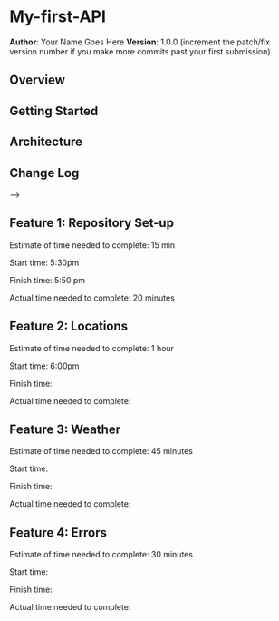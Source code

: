 # My-first-API

**Author**: Your Name Goes Here
**Version**: 1.0.0 (increment the patch/fix version number if you make more commits past your first submission)

## Overview
<!-- Provide a high level overview of what this application is and why you are building it, beyond the fact that it's an assignment for this class. (i.e. What's your problem domain?) -->

## Getting Started
<!-- What are the steps that a user must take in order to build this app on their own machine and get it running? -->

## Architecture
<!-- Provide a detailed description of the application design. What technologies (languages, libraries, etc) you're using, and any other relevant design information. -->

## Change Log
<!-- Use this area to document the iterative changes made to your application as each feature is successfully implemented. Use time stamps. Here's an examples:

01-01-2001 4:59pm - Application now has a fully-functional express server, with a GET route for the location resource.

## Credits and Collaborations
<!-- Give credit (and a link) to other people or resources that helped you build this application. -->
-->


## Feature 1: Repository Set-up

Estimate of time needed to complete: 15 min

Start time: 5:30pm

Finish time: 5:50 pm

Actual time needed to complete: 20 minutes

## Feature 2: Locations

Estimate of time needed to complete: 1 hour

Start time: 6:00pm

Finish time: 

Actual time needed to complete: 

## Feature 3: Weather

Estimate of time needed to complete: 45 minutes

Start time: 

Finish time: 

Actual time needed to complete:

## Feature 4: Errors


Estimate of time needed to complete: 30 minutes

Start time: 

Finish time: 

Actual time needed to complete: